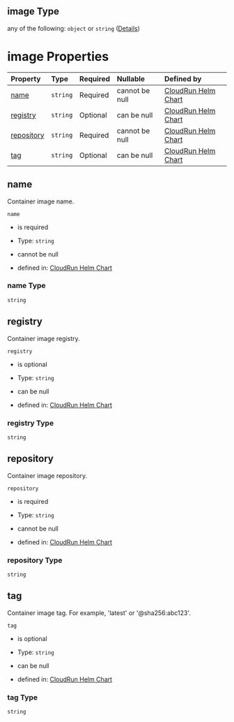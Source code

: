 ## image Type

any of the following: `object` or `string` ([Details](index.md))

# image Properties

| Property                  | Type     | Required | Nullable       | Defined by                                                                                                                                                    |
| :------------------------ | :------- | :------- | :------------- | :------------------------------------------------------------------------------------------------------------------------------------------------------------ |
| [name](#name)             | `string` | Required | cannot be null | [CloudRun Helm Chart](name.md "https://github.com/helmless/google-cloudrun#/properties/image/properties/name")             |
| [registry](#registry)     | `string` | Optional | can be null    | [CloudRun Helm Chart](registry.md "https://github.com/helmless/google-cloudrun#/properties/image/properties/registry")     |
| [repository](#repository) | `string` | Required | cannot be null | [CloudRun Helm Chart](repository.md "https://github.com/helmless/google-cloudrun#/properties/image/properties/repository") |
| [tag](#tag)               | `string` | Optional | can be null    | [CloudRun Helm Chart](tag.md "https://github.com/helmless/google-cloudrun#/properties/image/properties/tag")               |

## name

Container image name.

`name`

* is required

* Type: `string`

* cannot be null

* defined in: [CloudRun Helm Chart](name.md "https://github.com/helmless/google-cloudrun#/properties/image/properties/name")

### name Type

`string`

## registry

Container image registry.

`registry`

* is optional

* Type: `string`

* can be null

* defined in: [CloudRun Helm Chart](registry.md "https://github.com/helmless/google-cloudrun#/properties/image/properties/registry")

### registry Type

`string`

## repository

Container image repository.

`repository`

* is required

* Type: `string`

* cannot be null

* defined in: [CloudRun Helm Chart](repository.md "https://github.com/helmless/google-cloudrun#/properties/image/properties/repository")

### repository Type

`string`

## tag

Container image tag. For example, 'latest' or '@sha256:abc123'.

`tag`

* is optional

* Type: `string`

* can be null

* defined in: [CloudRun Helm Chart](tag.md "https://github.com/helmless/google-cloudrun#/properties/image/properties/tag")

### tag Type

`string`
